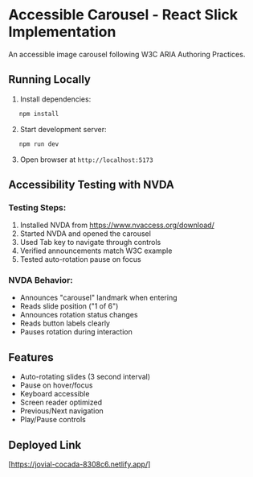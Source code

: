# Accessible Carousel - React Slick Implementation

An accessible image carousel following W3C ARIA Authoring Practices.

## Running Locally

1. Install dependencies:
```bash
   npm install
```

2. Start development server:
```bash
   npm run dev
```

3. Open browser at `http://localhost:5173`

## Accessibility Testing with NVDA

### Testing Steps:
1. Installed NVDA from https://www.nvaccess.org/download/
2. Started NVDA and opened the carousel
3. Used Tab key to navigate through controls
4. Verified announcements match W3C example
5. Tested auto-rotation pause on focus

### NVDA Behavior:
- Announces "carousel" landmark when entering
- Reads slide position ("1 of 6")
- Announces rotation status changes
- Reads button labels clearly
- Pauses rotation during interaction

## Features

- Auto-rotating slides (3 second interval)
- Pause on hover/focus
- Keyboard accessible
- Screen reader optimized
- Previous/Next navigation
- Play/Pause controls

## Deployed Link

[https://jovial-cocada-8308c6.netlify.app/]